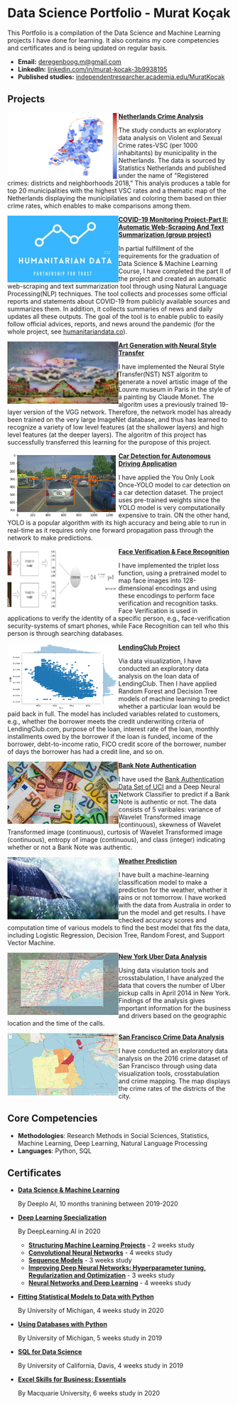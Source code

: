 # Data Science Portfolio - Murat Koçak
This Portfolio is a compilation of the Data Science and Machine Learning projects I have done for learning. It also contains my core competencies and certificates and is being updated on regular basis.

- **Email:** deregenboog.m@gmail.com
- **LinkedIn:** [linkedin.com/in/murat-kocak-3b9938195](https://www.linkedin.com/in/murat-kocak-3b9938195/)
- **Published studies:** [independentresearcher.academia.edu/MuratKocak](https://independentresearcher.academia.edu/MuratKocak)

## Projects

<img align="left" width="250" height="150" src="Images/NL_crime_rates.png"> **[Netherlands Crime Analysis](https://github.com/muratko357/Netherlands-Crime-Analysis)**

The study conducts an exploratory data analysis on Violent and Sexual Crime rates-VSC (per 1000 inhabitants) by municipality in the Netherlands. The data is sourced by Statistics Netherlands and published under the name of "Registered crimes: districts and neighborhoods 2018," This analyis produces a table for top 20 municipalities with the highest VSC rates and a thematic map of the Netherlands displaying the municipilaties and coloring them based on thier crime rates, which enables to make comparisons among them.

<img align="left" width="250" height="150" src="Images/humanitariandatalogo.jpg"> **[COVID-19 Monitoring Project-Part II: Automatic Web-Scraping And Text Summarization (group project)](https://github.com/muratko357/NLP_coronavirus_project)**

In partial fulfillment of the requirements for the graduation of Data Science & Machine Learning Course, I have completed the part II of the project and created an automatic web-scraping and text summarization tool through using Natural Language Processing(NLP) techniques. The tool collects and processes some official reports and statements about COVID-19 from publicly available sources and summarizes them. In addition, it collects summaries of news and daily updates all these outputs. The goal of the tool is to enable public to easily follow official advices, reports, and news around the pandemic (for the whole project, see [humanitariandata.co](https://humanitariandata.co/)).

<img align="left" width="250" height="140" src="Images/generated_image.jpg"> **[Art Generation with Neural Style Transfer](https://github.com/muratko357/Building_Convolutional_Neural_Networks/blob/master/Art_Generation_with_Neural_Style_Transfe.ipynb)**

I have implemented the Neural Style Transfer(NST) NST algoritm to generate a novel artistic image of the Louvre museum in Paris in the style of a painting by Claude Monet. The algoritm uses a previously trained 19-layer version of the VGG network. Therefore, the network model has already been trained on the very large ImageNet database, and thus has learned to recognize a variety of low level features (at the shallower layers) and high level features (at the deeper layers). The algoritm of this project has successfully transferred this learning for the puropose of this project.

<img align="left" width="250" height="150" src="Images/car detection.png"> **[Car Detection for Autonomous Driving Application](https://github.com/muratko357/Building_Convolutional_Neural_Networks/blob/master/Autonomous_driving_application_Car_detection.ipynb)**

I have applied the You Only Look Once-YOLO model to car detection on a car detection dataset. The project uses pre-trained weights since the YOLO model is very computationally expensive to train. ON the other hand, YOLO is a popular algorithm with its high accuracy and being able to run in real-time as it requires only one forward propagation pass through the network to make predictions.

<img align="left" width="250" height="140" src="Images/distance_kiank.png"> **[Face Verification & Face Recognition](https://github.com/muratko357/Building_Convolutional_Neural_Networks/blob/master/Face_Recognition.ipynb)**

I have implemented the triplet loss function, using a pretrained model to map face images into 128-dimensional encodings and using these encodings to perform face verification and recognition tasks. Face Verification is used in applications to verify the identity of a specific person, e.g., face-verification security-systems of smart phones, while Face Recognition can tell who this person is through searching databases.

<img align="left" width="250" height="150" src="Images/LendingClub project.png">**[LendingClub Project](https://github.com/muratko357/ML_models/blob/master/Decision_Tree_and_Random-Forests_Project.ipynb)**

Via data visualization, I have conducted an exploratory data analysis on the loan data of LendingClub. Then I have applied Random Forest and Decision Tree models of machine learning to predict whether a particular loan would be paid back in full. The model has included variables related to customers, e.g., whether the borrower meets the credit underwriting criteria of LendingClub.com, purpose of the loan, interest rate of the loan, monthly installments owed by the borrower if the loan is funded, income of the borrower, debt-to-income ratio, FICO credit score of the borrower, number of days the borrower has had a credit line, and so on.

<img align="left" width="250" height="140" src="Images/banknote-authentication.jpeg">**[Bank Note Authentication](https://github.com/muratko357/ML_models/blob/master/banknote-authentication.ipynb)**

I have used the [Bank Authentication Data Set of UCI](https://archive.ics.uci.edu/ml/datasets/banknote+authentication) and a Deep Neural Network Classifier to predict if a Bank Note is authentic or not. The data consists of 5 varibales: variance of Wavelet Transformed image (continuous), skewness of Wavelet Transformed image (continuous), curtosis of Wavelet Transformed image (continuous), entropy of image (continuous), and class (integer) indicating whether or not a Bank Note was authentic. 

<img align="left" width="250" height="140" src="Images/rain.jpg"> **[Weather Prediction](https://github.com/muratko357/Weather-prediction/blob/main/Weather%20prediction.ipynb)**

I have built a machine-learning classification model to make a prediction for the weather, whether it rains or not tomorrow. I have worked with the data from Australia in order to run the model and get results. I have checked accuracy scores and computation time of various models to find the best model that fits the data, including Logistic Regression, Decision Tree, Random Forest, and Support Vector Machine.

<img align="left" width="250" height="140" src="Images/Uber data analysis.png"> **[New York Uber Data Analysis](https://github.com/muratko357/Uber-data-analysis/blob/main/Uber_data_anaylsis.ipynb)**

Using data visulation tools and crosstabulation, I have analyzed the data that covers the number of Uber pickup calls in April 2014 in New York. Findings of the analysis gives important information for the business and drivers based on the geographic location and the time of the calls.

<img align="left" width="250" height="140" src="Images/San Francisco Crime Map.png"> **[San Francisco Crime Data Analysis](https://github.com/muratko357/San-Francisco-Crime-Data-Analysis)**

I have conducted an exploratory data analysis on the 2016 crime dataset of San Francisco through using data visualization tools, crosstabulation and crime mapping. The map displays the crime rates of the districts of the city.

 




## Core Competencies
- **Methodologies**: Research Methods in Social Sciences, Statistics, Machine Learning, Deep Learning, Natural Language Processing
- **Languages**: Python, SQL

## Certificates
- **[Data Science & Machine Learning](https://www.deeploai.com/)**

  By Deeplo AI, 10 months tranining between 2019-2020 
- **[Deep Learning Specialization](https://www.coursera.org/account/accomplishments/specialization/LYBC2CT82XHX)**

    By DeepLearning.AI in 2020
    - **[Structuring Machine Learning Projects](https://www.coursera.org/account/accomplishments/verify/H7YF3Y4SCGXD)** - 2 weeks study
    - **[Convolutional Neural Networks](https://www.coursera.org/account/accomplishments/verify/SPT2V28H3WHH)** - 4 weeks study 
    - **[Sequence Models](https://www.coursera.org/account/accomplishments/verify/2HKPQDG75Y3B)** - 3 weeks study
    - **[Improving Deep Neural Networks: Hyperparameter tuning, Regularization and Optimization](https://www.coursera.org/account/accomplishments/verify/V3H64EVGGMMQ)** - 3 weeks study  
    - **[Neural Networks and Deep Learning](https://www.coursera.org/account/accomplishments/verify/9X6TCJQN2TK5)**  - 4 weeeks study  
- **[Fitting Statistical Models to Data with Python](https://www.coursera.org/account/accomplishments/verify/YWZM6PRRCXQ4)**

    By University of Michigan, 4 weeks study in 2020
- **[Using Databases with Python](https://www.coursera.org/account/accomplishments/verify/48KHKNJ8CNTW)**

    By University of Michigan, 5 weeks study in 2019    
- **[SQL for Data Science](https://www.coursera.org/account/accomplishments/verify/RCS4MAWPR3KC)**

    By University of California, Davis, 4 weeks study in 2019
- **[Excel Skills for Business: Essentials](https://www.coursera.org/account/accomplishments/verify/XLKY7NR5MHNR)**

    By Macquarie University, 6 weeks study in 2020

